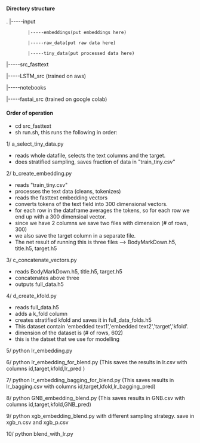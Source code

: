 #### Directory structure
.
|-----input

            |-----embeddings(put embeddings here)

            |-----raw_data(put raw data here)

            |-----tiny_data(put processed data here)

|-----src_fasttext

|-----LSTM_src (trained on aws)

|-----notebooks

|-----fastai_src (trained on google colab)

#### Order of operation
- cd src_fasttext
- sh run.sh, this runs the following in order: 

1/ a_select_tiny_data.py 
- reads whole datafile, selects the text columns and the target.
- does stratified sampling, saves fraction of data in "train_tiny.csv"

2/ b_create_embedding.py
- reads "train_tiny.csv"
- processes the text data (cleans, tokenizes)
- reads the fasttext embedding vectors
- converts tokens of the text field into 300 dimensional vectors.
- for each row in the dataframe averages the tokens, so for each row
we end up with a 300 dimensioal vector.
- since we have 2 columns we save two files with dimension (# of rows, 300)
- we also save the target column in a separate file.
- The net result of running this is three files --> BodyMarkDown.h5, title.h5, target.h5

3/ c_concatenate_vectors.py

- reads BodyMarkDown.h5, title.h5, target.h5
- concatenates above three  
- outputs full_data.h5

4/ d_create_kfold.py

- reads full_data.h5
- adds a k_fold column
- creates stratified kfold and saves it in full_data_folds.h5
- This dataset contain 'embedded text1','embedded text2','target','kfold'.
- dimension of the dataset is (# of rows, 602)
- this is the datset that we use for modelling 

5/ python lr_embedding.py

6/ python lr_embedding_for_blend.py (This saves the results in lr.csv with columns id,target,kfold,lr_pred )

7/ python lr_embedding_bagging_for_blend.py (This saves results in lr_bagging.csv with columns id,target,kfold,lr_bagging_pred)

8/ python GNB_embedding_blend.py (This saves results in GNB.csv with columns id,target,kfold,GNB_pred)

9/ python xgb_embedding_blend.py with different sampling strategy. save in xgb_n.csv and xgb_p.csv

10/ python blend_with_lr.py